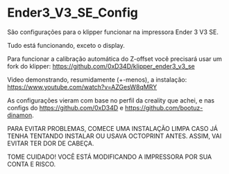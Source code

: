 # Ender3_V3_SE_Config

São configurações para o klipper funcionar na impressora Ender 3 V3 SE.

Tudo está funcionando, exceto o display.

Para funcionar a calibração automática do Z-offset você precisará usar um fork do klipper: https://github.com/0xD34D/klipper_ender3_v3_se

Video demonstrando, resumidamente (+-menos), a instalação: https://www.youtube.com/watch?v=AZGesW8qMRY

As configurações vieram com base no perfil da creality que achei, e nas configs do https://github.com/0xD34D e https://github.com/bootuz-dinamon.

PARA EVITAR PROBLEMAS, COMECE UMA INSTALAÇÃO LIMPA CASO JÁ TENHA TENTANDO INSTALAR OU USAVA OCTOPRINT ANTES. ASSIM, VAI EVITAR TER DOR DE CABEÇA.

TOME CUIDADO! VOCÊ ESTÁ MODIFICANDO A IMPRESSORA POR SUA CONTA E RISCO.
